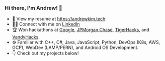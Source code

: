### Hi there, I'm Andrew! 👋

- 📄 View my resume at https://andrewkim.tech
- 🧑‍💻 Connect with me on [LinkedIn](https://linkedin.com/in/ahkim3)
- 🏆 Won hackathons at [Google](https://github.com/ahkim3/google-hackathon-23), [JPMorgan Chase](https://www.linkedin.com/feed/update/urn:li:activity:6985660164662075392/), [TigerHacks](https://spacenav.andrewkim.tech/), and [VandyHacks](https://devpost.com/software/max-cash).
- ⚙️ Familiar with C++, C#, Java, JavaScript, Python, DevOps (K8s, AWS, GCP), WebDev (LAMP/PERN), and Android OS Development.
- 👇 Check out my projects below!

<!--
**ahkim3/ahkim3** is a ✨ _special_ ✨ repository because its `README.md` (this file) appears on your GitHub profile.

Here are some ideas to get you started:

- 🔭 I’m currently working on ...
- 🌱 I’m currently learning ...
- 👯 I’m looking to collaborate on ...
- 🤔 I’m looking for help with ...
- 💬 Ask me about ...
- 📫 How to reach me: ...
- 😄 Pronouns: ...
- ⚡ Fun fact: ...
-->
